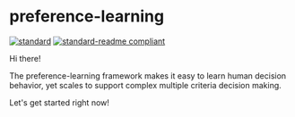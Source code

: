 # preference-learning

[![standard](https://img.shields.io/badge/R%20project-1.1-orange.svg)](https://github.com/liao-zq/preference-learning/tree/master/R%20project)
[![standard-readme compliant](https://img.shields.io/badge/matlab%20coding-1.1-brightgreen.svg?style=flat-square)](https://github.com/liao-zq/preference-learning/tree/master/MATLAB)



Hi there!

The preference-learning framework makes it easy to learn human decision behavior, yet scales to support complex multiple criteria decision making.

Let's get started right now!
